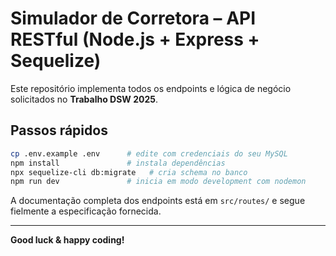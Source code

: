 # Simulador de Corretora – API RESTful (Node.js + Express + Sequelize)

Este repositório implementa todos os endpoints e lógica de negócio solicitados no **Trabalho DSW 2025**.

## Passos rápidos

```bash
cp .env.example .env      # edite com credenciais do seu MySQL
npm install               # instala dependências
npx sequelize-cli db:migrate   # cria schema no banco
npm run dev               # inicia em modo development com nodemon
```

A documentação completa dos endpoints está em `src/routes/` e segue fielmente a especificação fornecida.

---
**Good luck & happy coding!**
